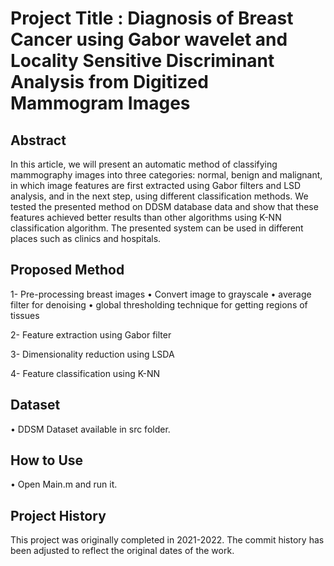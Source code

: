 # Project Title : Diagnosis of Breast Cancer using Gabor wavelet and Locality Sensitive Discriminant Analysis from Digitized Mammogram Images 

## Abstract
In this article, we will present an automatic method of classifying mammography images into three categories: normal, benign and malignant, in which image features are first extracted using Gabor filters and LSD analysis, and in the next step, using different classification methods. We tested the presented method on DDSM database data and show that these features achieved better results than other algorithms using K-NN classification algorithm. The presented system can be used in different places such as clinics and hospitals.

## Proposed Method
1- Pre-processing breast images
   •	Convert image to grayscale
   •	average filter for denoising
   •	global thresholding technique for getting regions of tissues


2- Feature extraction using Gabor filter 

3- Dimensionality reduction using LSDA

4- Feature classification using K-NN




## Dataset
•	DDSM Dataset available in src folder.


## How to Use

•	Open Main.m and run it.




## Project History
This project was originally completed in 2021-2022. The commit history has been adjusted to reflect the original dates of the work.
